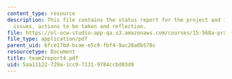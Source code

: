 ```yaml
---
content_type: resource
description: This file contains the status report for the project and includes accomplishments,
  issues, actions to be taken and reflection.
file: https://ol-ocw-studio-app-qa.s3.amazonaws.com/courses/15-568a-practical-information-technology-management-spring-2005/5aa11122729a1cc971319784ccbd03d9_team2report4.pdf
file_type: application/pdf
parent_uid: 6fce17bd-bcae-e5c9-fbf4-9ac28a0b570c
resourcetype: Document
title: team2report4.pdf
uid: 5aa11122-729a-1cc9-7131-9784ccbd03d9
---
```


